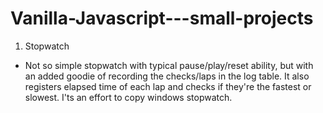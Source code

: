 # Vanilla-Javascript---small-projects

1. Stopwatch
- Not so simple stopwatch with typical pause/play/reset ability, but with an added goodie of recording the checks/laps in the log table. It also registers elapsed time of each lap and checks if they're the fastest or slowest. I'ts an effort to copy windows stopwatch.
